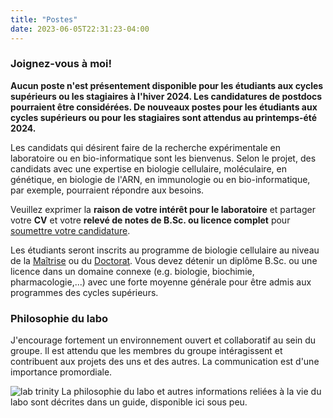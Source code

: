 ```yaml
---
title: "Postes"
date: 2023-06-05T22:31:23-04:00
---
```


### Joignez-vous à moi!
**Aucun poste n'est présentement disponible pour les étudiants aux
cycles supérieurs ou les stagiaires à l'hiver 2024. Les candidatures
de postdocs pourraient être considérées. De nouveaux postes pour les
étudiants aux cycles supérieurs ou pour les stagiaires sont attendus
au printemps-été 2024.**


Les candidats qui
désirent faire de la recherche expérimentale en laboratoire
ou en bio-informatique sont les bienvenus. Selon le projet,
des candidats avec une expertise en biologie cellulaire,
moléculaire, en génétique, en biologie de l'ARN, en immunologie
ou en bio-informatique, par exemple, pourraient répondre aux besoins.

Veuillez exprimer la **raison de votre intérêt pour le laboratoire**
et partager votre **CV** et votre **relevé de notes de B.Sc. ou licence complet** pour
[soumettre votre candidature](mailto:mathieu.quesnel-vallieres@usherbrooke.ca).

Les étudiants seront inscrits au programme de biologie cellulaire au niveau
de la [Maîtrise](https://www.usherbrooke.ca/admission/programme/607/maitrise-en-biologie-cellulaire/)
ou du [Doctorat](https://www.usherbrooke.ca/admission/programme/704/doctorat-en-biologie-cellulaire/).
Vous devez détenir un diplôme B.Sc. ou une licence  dans un domaine connexe
(e.g. biologie, biochimie, pharmacologie,...) avec une forte moyenne générale
pour être admis aux programmes des cycles supérieurs.

### Philosophie du labo
J'encourage fortement un environnement ouvert et collaboratif au sein
du groupe. Il est attendu que les membres du groupe intéragissent et
contribuent aux projets des uns et des autres. La communication est
d'une importance promordiale.

![lab trinity](/img/lab_trinity.fr.png)
La philosophie du labo et autres informations reliées à la vie
du labo sont décrites dans un guide, disponible ici sous peu.
